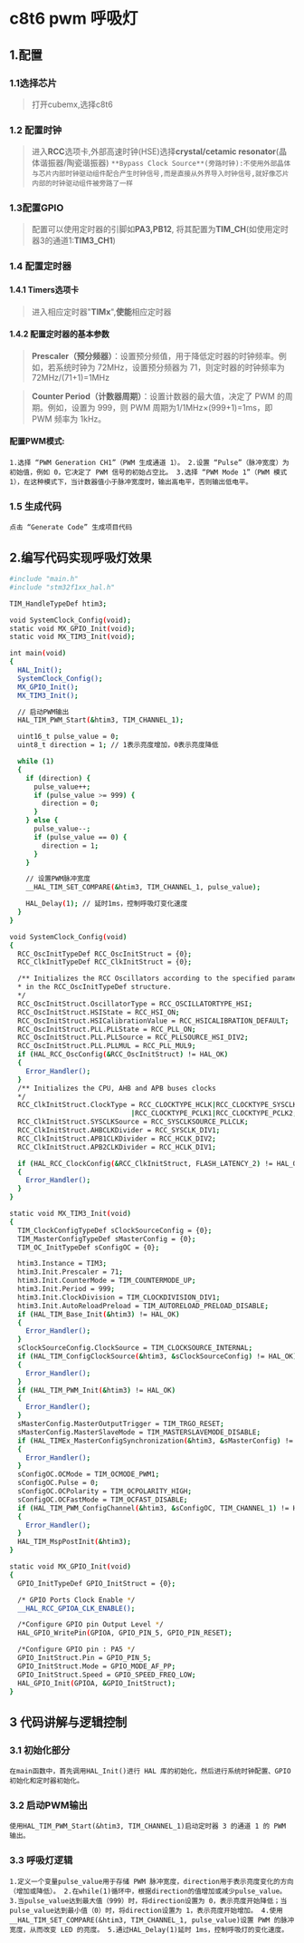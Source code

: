 # c8t6 pwm 呼吸灯
## 1.配置
### 1.1选择芯片
>打开cubemx,选择c8t6
### 1.2 配置时钟
>进入**RCC**选项卡,外部高速时钟(HSE)选择**crystal/cetamic resonator**(晶体谐振器/陶瓷谐振器)
`**Bypass Clock Source**(旁路时钟):不使用外部晶体与芯片内部时钟驱动组件配合产生时钟信号,而是直接从外界导入时钟信号,就好像芯片内部的时钟驱动组件被旁路了一样`
### 1.3配置GPIO
>配置可以使用定时器的引脚如**PA3,PB12**,
将其配置为**TIM_CH**(如使用定时器3的通道1:**TIM3_CH1**)
### 1.4 配置定时器
#### 1.4.1 **Timers**选项卡
>进入相应定时器"**TIMx**",**使能**相应定时器
#### 1.4.2 配置定时器的基本参数
>**Prescaler（预分频器）**：设置预分频值，用于降低定时器的时钟频率。例如，若系统时钟为 72MHz，设置预分频器为 71，则定时器的时钟频率为72MHz/(71+1)=1MHz

>**Counter Period（计数器周期）**：设置计数器的最大值，决定了 PWM 的周期。例如，设置为 999，则 PWM 周期为1/1MHz×(999+1)=1ms，即 PWM 频率为 1kHz。
#### 配置PWM模式:
`1.选择 “PWM Generation CH1”（PWM 生成通道 1）。
2.设置 “Pulse”（脉冲宽度）为初始值，例如 0，它决定了 PWM 信号的初始占空比。
3.选择 “PWM Mode 1”（PWM 模式 1），在这种模式下，当计数器值小于脉冲宽度时，输出高电平，否则输出低电平。`
### 1.5 生成代码
`点击 “Generate Code” 生成项目代码`

## 2.编写代码实现呼吸灯效果
```bash
#include "main.h"
#include "stm32f1xx_hal.h"

TIM_HandleTypeDef htim3;

void SystemClock_Config(void);
static void MX_GPIO_Init(void);
static void MX_TIM3_Init(void);

int main(void)
{
  HAL_Init();
  SystemClock_Config();
  MX_GPIO_Init();
  MX_TIM3_Init();

  // 启动PWM输出
  HAL_TIM_PWM_Start(&htim3, TIM_CHANNEL_1);

  uint16_t pulse_value = 0;
  uint8_t direction = 1; // 1表示亮度增加，0表示亮度降低

  while (1)
  {
    if (direction) {
      pulse_value++;
      if (pulse_value >= 999) {
        direction = 0;
      }
    } else {
      pulse_value--;
      if (pulse_value == 0) {
        direction = 1;
      }
    }

    // 设置PWM脉冲宽度
    __HAL_TIM_SET_COMPARE(&htim3, TIM_CHANNEL_1, pulse_value);

    HAL_Delay(1); // 延时1ms，控制呼吸灯变化速度
  }
}

void SystemClock_Config(void)
{
  RCC_OscInitTypeDef RCC_OscInitStruct = {0};
  RCC_ClkInitTypeDef RCC_ClkInitStruct = {0};

  /** Initializes the RCC Oscillators according to the specified parameters
  * in the RCC_OscInitTypeDef structure.
  */
  RCC_OscInitStruct.OscillatorType = RCC_OSCILLATORTYPE_HSI;
  RCC_OscInitStruct.HSIState = RCC_HSI_ON;
  RCC_OscInitStruct.HSICalibrationValue = RCC_HSICALIBRATION_DEFAULT;
  RCC_OscInitStruct.PLL.PLLState = RCC_PLL_ON;
  RCC_OscInitStruct.PLL.PLLSource = RCC_PLLSOURCE_HSI_DIV2;
  RCC_OscInitStruct.PLL.PLLMUL = RCC_PLL_MUL9;
  if (HAL_RCC_OscConfig(&RCC_OscInitStruct) != HAL_OK)
  {
    Error_Handler();
  }
  /** Initializes the CPU, AHB and APB buses clocks
  */
  RCC_ClkInitStruct.ClockType = RCC_CLOCKTYPE_HCLK|RCC_CLOCKTYPE_SYSCLK
                              |RCC_CLOCKTYPE_PCLK1|RCC_CLOCKTYPE_PCLK2;
  RCC_ClkInitStruct.SYSCLKSource = RCC_SYSCLKSOURCE_PLLCLK;
  RCC_ClkInitStruct.AHBCLKDivider = RCC_SYSCLK_DIV1;
  RCC_ClkInitStruct.APB1CLKDivider = RCC_HCLK_DIV2;
  RCC_ClkInitStruct.APB2CLKDivider = RCC_HCLK_DIV1;

  if (HAL_RCC_ClockConfig(&RCC_ClkInitStruct, FLASH_LATENCY_2) != HAL_OK)
  {
    Error_Handler();
  }
}

static void MX_TIM3_Init(void)
{
  TIM_ClockConfigTypeDef sClockSourceConfig = {0};
  TIM_MasterConfigTypeDef sMasterConfig = {0};
  TIM_OC_InitTypeDef sConfigOC = {0};

  htim3.Instance = TIM3;
  htim3.Init.Prescaler = 71;
  htim3.Init.CounterMode = TIM_COUNTERMODE_UP;
  htim3.Init.Period = 999;
  htim3.Init.ClockDivision = TIM_CLOCKDIVISION_DIV1;
  htim3.Init.AutoReloadPreload = TIM_AUTORELOAD_PRELOAD_DISABLE;
  if (HAL_TIM_Base_Init(&htim3) != HAL_OK)
  {
    Error_Handler();
  }
  sClockSourceConfig.ClockSource = TIM_CLOCKSOURCE_INTERNAL;
  if (HAL_TIM_ConfigClockSource(&htim3, &sClockSourceConfig) != HAL_OK)
  {
    Error_Handler();
  }
  if (HAL_TIM_PWM_Init(&htim3) != HAL_OK)
  {
    Error_Handler();
  }
  sMasterConfig.MasterOutputTrigger = TIM_TRGO_RESET;
  sMasterConfig.MasterSlaveMode = TIM_MASTERSLAVEMODE_DISABLE;
  if (HAL_TIMEx_MasterConfigSynchronization(&htim3, &sMasterConfig) != HAL_OK)
  {
    Error_Handler();
  }
  sConfigOC.OCMode = TIM_OCMODE_PWM1;
  sConfigOC.Pulse = 0;
  sConfigOC.OCPolarity = TIM_OCPOLARITY_HIGH;
  sConfigOC.OCFastMode = TIM_OCFAST_DISABLE;
  if (HAL_TIM_PWM_ConfigChannel(&htim3, &sConfigOC, TIM_CHANNEL_1) != HAL_OK)
  {
    Error_Handler();
  }
  HAL_TIM_MspPostInit(&htim3);
}

static void MX_GPIO_Init(void)
{
  GPIO_InitTypeDef GPIO_InitStruct = {0};

  /* GPIO Ports Clock Enable */
  __HAL_RCC_GPIOA_CLK_ENABLE();

  /*Configure GPIO pin Output Level */
  HAL_GPIO_WritePin(GPIOA, GPIO_PIN_5, GPIO_PIN_RESET);

  /*Configure GPIO pin : PA5 */
  GPIO_InitStruct.Pin = GPIO_PIN_5;
  GPIO_InitStruct.Mode = GPIO_MODE_AF_PP;
  GPIO_InitStruct.Speed = GPIO_SPEED_FREQ_LOW;
  HAL_GPIO_Init(GPIOA, &GPIO_InitStruct);
}
```
## 3 代码讲解与逻辑控制
### 3.1 初始化部分
`在main函数中，首先调用HAL_Init()进行 HAL 库的初始化，然后进行系统时钟配置、GPIO 初始化和定时器初始化。`
### 3.2 启动PWM输出
`使用HAL_TIM_PWM_Start(&htim3, TIM_CHANNEL_1)启动定时器 3 的通道 1 的 PWM 输出。`
### 3.3 呼吸灯逻辑
`
1.定义一个变量pulse_value用于存储 PWM 脉冲宽度，direction用于表示亮度变化的方向（增加或降低）。
2.在while(1)循环中，根据direction的值增加或减少pulse_value。
3.当pulse_value达到最大值（999）时，将direction设置为 0，表示亮度开始降低；当pulse_value达到最小值（0）时，将direction设置为 1，表示亮度开始增加。
4.使用__HAL_TIM_SET_COMPARE(&htim3, TIM_CHANNEL_1, pulse_value)设置 PWM 的脉冲宽度，从而改变 LED 的亮度。
5.通过HAL_Delay(1)延时 1ms，控制呼吸灯的变化速度。
`